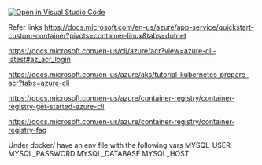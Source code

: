 [![Open in Visual Studio Code](https://classroom.github.com/assets/open-in-vscode-f059dc9a6f8d3a56e377f745f24479a46679e63a5d9fe6f495e02850cd0d8118.svg)](https://classroom.github.com/online_ide?assignment_repo_id=5490962&assignment_repo_type=AssignmentRepo)

Refer  links
https://docs.microsoft.com/en-us/azure/app-service/quickstart-custom-container?pivots=container-linux&tabs=dotnet

https://docs.microsoft.com/en-us/cli/azure/acr?view=azure-cli-latest#az_acr_login

https://docs.microsoft.com/en-us/azure/aks/tutorial-kubernetes-prepare-acr?tabs=azure-cli

https://docs.microsoft.com/en-us/azure/container-registry/container-registry-get-started-azure-cli


https://docs.microsoft.com/en-us/azure/container-registry/container-registry-faq


Under docker/ have an env file with the following vars
MYSQL_USER
MYSQL_PASSWORD
MYSQL_DATABASE
MYSQL_HOST
